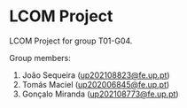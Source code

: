 # LCOM Project

LCOM Project for group T01-G04.

Group members:

1. João Sequeira (up202108823@fe.up.pt)
2. Tomás Maciel (up202006845@fe.up.pt)
3. Gonçalo Miranda (up202108773@fe.up.pt)
